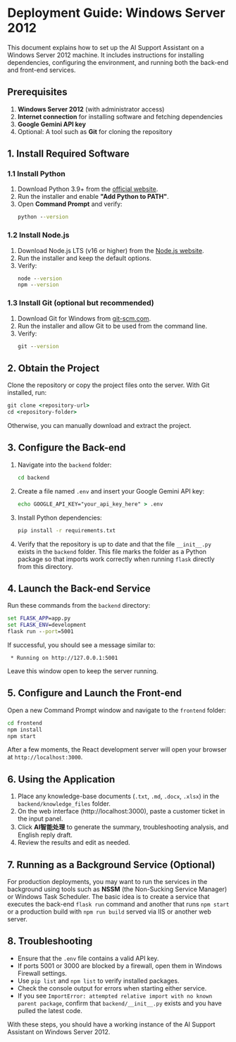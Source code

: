 # Deployment Guide: Windows Server 2012

This document explains how to set up the AI Support Assistant on a Windows Server 2012 machine. It includes instructions for installing dependencies, configuring the environment, and running both the back-end and front-end services.

## Prerequisites

1. **Windows Server 2012** (with administrator access)
2. **Internet connection** for installing software and fetching dependencies
3. **Google Gemini API key**
4. Optional: A tool such as **Git** for cloning the repository

## 1. Install Required Software

### 1.1 Install Python

1. Download Python 3.9+ from the [official website](https://www.python.org/downloads/windows/).
2. Run the installer and enable **"Add Python to PATH"**.
3. Open **Command Prompt** and verify:
   ```cmd
   python --version
   ```

### 1.2 Install Node.js

1. Download Node.js LTS (v16 or higher) from the [Node.js website](https://nodejs.org/).
2. Run the installer and keep the default options.
3. Verify:
   ```cmd
   node --version
   npm --version
   ```

### 1.3 Install Git (optional but recommended)

1. Download Git for Windows from [git-scm.com](https://git-scm.com/download/win).
2. Run the installer and allow Git to be used from the command line.
3. Verify:
   ```cmd
   git --version
   ```

## 2. Obtain the Project

Clone the repository or copy the project files onto the server. With Git installed, run:
```cmd
git clone <repository-url>
cd <repository-folder>
```
Otherwise, you can manually download and extract the project.

## 3. Configure the Back-end

1. Navigate into the `backend` folder:
   ```cmd
   cd backend
   ```
2. Create a file named `.env` and insert your Google Gemini API key:
   ```cmd
   echo GOOGLE_API_KEY="your_api_key_here" > .env
   ```
3. Install Python dependencies:
   ```cmd
   pip install -r requirements.txt
   ```

4. Verify that the repository is up to date and that the file `__init__.py`
   exists in the `backend` folder. This file marks the folder as a Python
   package so that imports work correctly when running `flask` directly from
   this directory.

## 4. Launch the Back-end Service

Run these commands from the `backend` directory:
```cmd
set FLASK_APP=app.py
set FLASK_ENV=development
flask run --port=5001
```
If successful, you should see a message similar to:
```
 * Running on http://127.0.0.1:5001
```
Leave this window open to keep the server running.

## 5. Configure and Launch the Front-end

Open a new Command Prompt window and navigate to the `frontend` folder:
```cmd
cd frontend
npm install
npm start
```
After a few moments, the React development server will open your browser at `http://localhost:3000`.

## 6. Using the Application

1. Place any knowledge-base documents (`.txt`, `.md`, `.docx`, `.xlsx`) in the `backend/knowledge_files` folder.
2. On the web interface (http://localhost:3000), paste a customer ticket in the input panel.
3. Click **AI智能处理** to generate the summary, troubleshooting analysis, and English reply draft.
4. Review the results and edit as needed.

## 7. Running as a Background Service (Optional)

For production deployments, you may want to run the services in the background using tools such as **NSSM** (the Non-Sucking Service Manager) or Windows Task Scheduler. The basic idea is to create a service that executes the back-end `flask run` command and another that runs `npm start` or a production build with `npm run build` served via IIS or another web server.

## 8. Troubleshooting

- Ensure that the `.env` file contains a valid API key.
- If ports 5001 or 3000 are blocked by a firewall, open them in Windows Firewall settings.
- Use `pip list` and `npm list` to verify installed packages.
- Check the console output for errors when starting either service.
- If you see `ImportError: attempted relative import with no known parent package`,
  confirm that `backend/__init__.py` exists and you have pulled the latest code.

With these steps, you should have a working instance of the AI Support Assistant on Windows Server 2012.